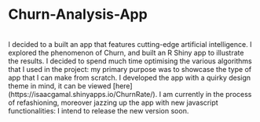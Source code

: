 # Churn-Analysis-App
<br/>
I decided to a built an app that features cutting-edge artificial intelligence. I explored the phenomenon of Churn, and built an R Shiny app to illustrate the results.
I decided to spend much time optimising the various algorithms that I used in the project: my primary purpose was to showcase the type of app that I can make from scratch. I developed the app with a quirky design theme in mind, it can be viewed [here](https://isaacgamal.shinyapps.io/ChurnRate/). I am currently in the process of refashioning, moreover jazzing up the app with new javascript functionalities: I intend to release the new version soon.

